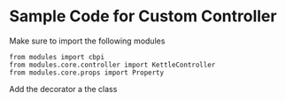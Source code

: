 # Sample Code for Custom Controller

Make sure to import the following modules

```
from modules import cbpi
from modules.core.controller import KettleController
from modules.core.props import Property
```

Add the decorator a the class

